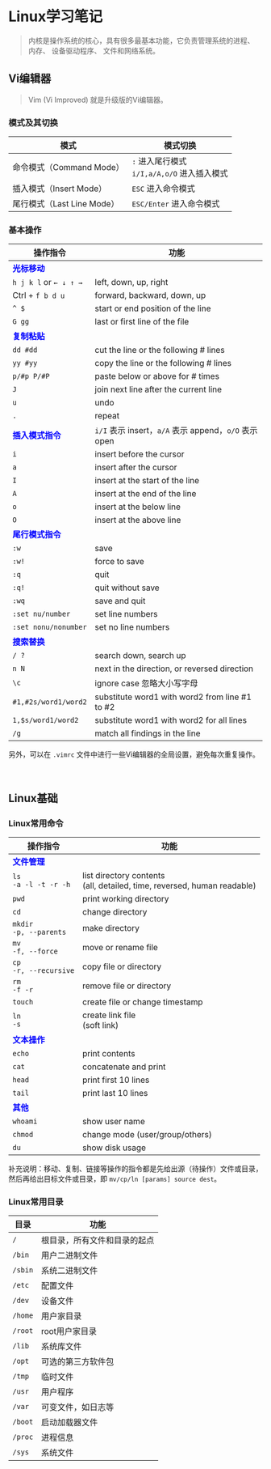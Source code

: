# Linux学习笔记

> 内核是操作系统的核心，具有很多最基本功能，它负责管理系统的进程、 内存、 设备驱动程序、 文件和网络系统。

## Vi编辑器

> Vim (Vi Improved) 就是升级版的Vi编辑器。

### 模式及其切换

| 模式                       | 模式切换                                         |
| -------------------------- | ------------------------------------------------ |
| 命令模式（Command Mode）   | `:` 进入尾行模式<br />`i/I,a/A,o/O` 进入插入模式 |
| 插入模式（Insert Mode）    | `ESC` 进入命令模式                               |
| 尾行模式（Last Line Mode） | `ESC/Enter` 进入命令模式                         |

### 基本操作

| 操作指令                                   | 功能                                                  |
| ------------------------------------------ | ----------------------------------------------------- |
| <font color='blue'>**光标移动**</font>     |                                                       |
| `h j k l` or `← ↓ ↑ →`                     | left, down, up, right                                 |
| Ctrl + `f b d u`                           | forward, backward, down, up                           |
| `^ $`                                      | start or end position of the line                     |
| `G gg`                                     | last or first line of the file                        |
| <font color='blue'>**复制粘贴**</font>     |                                                       |
| `dd #dd`                                   | cut the line or the following # lines                 |
| `yy #yy`                                   | copy the line or the following # lines                |
| `p/#p P/#P`                                | paste below or above for # times                      |
| `J`                                        | join next line after the current line                 |
| `u`                                        | undo                                                  |
| `.`                                        | repeat                                                |
| <font color='blue'>**插入模式指令**</font> | `i/I` 表示 insert，`a/A` 表示 append，`o/O` 表示 open |
| `i`                                        | insert before the cursor                              |
| `a`                                        | insert after the cursor                               |
| `I`                                        | insert at the start of the line                       |
| `A`                                        | insert at the end of the line                         |
| `o`                                        | insert at the below line                              |
| `O`                                        | insert at the above line                              |
| <font color='blue'>**尾行模式指令**</font> |                                                       |
| `:w`                                       | save                                                  |
| `:w!`                                      | force to save                                         |
| `:q`                                       | quit                                                  |
| `:q!`                                      | quit without save                                     |
| `:wq`                                      | save and quit                                         |
| `:set nu/number`                           | set line numbers                                      |
| `:set nonu/nonumber`                       | set no line numbers                                   |
| <font color='blue'>**搜索替换**</font>     |                                                       |
| `/ ?`                                      | search down, search up                                |
| `n N`                                      | next in the direction, or reversed direction          |
| `\c`                                       | ignore case 忽略大小写字母                            |
| `#1,#2s/word1/word2`                       | substitute word1 with word2 from line #1 to #2        |
| `1,$s/word1/word2`                         | substitute word1 with word2 for all lines             |
| `/g`                                       | match all findings in the line                        |

另外，可以在 `.vimrc` 文件中进行一些Vi编辑器的全局设置，避免每次重复操作。

<br>

## Linux基础

### Linux常用命令

| 操作指令                               | 功能                                                         |
| -------------------------------------- | ------------------------------------------------------------ |
| <font color='blue'>**文件管理**</font> |                                                              |
| `ls`<br />`-a -l -t -r -h`             | list directory contents<br />(all, detailed, time, reversed, human readable) |
| `pwd`                                  | print working directory                                      |
| `cd`                                   | change directory                                             |
| `mkdir`<br />`-p, --parents`           | make directory                                               |
| `mv`<br />`-f, --force`                | move or rename file                                          |
| `cp`<br />`-r, --recursive`            | copy file or directory                                       |
| `rm`<br />`-f -r`                      | remove file or directory                                     |
| `touch`                                | create file or change timestamp                              |
| `ln`<br />`-s`                         | create link file<br />(soft link)                            |
| <font color='blue'>**文本操作**</font> |                                                              |
| `echo`                                 | print contents                                               |
| `cat`                                  | concatenate and print                                        |
| `head`                                 | print first 10 lines                                         |
| `tail`                                 | print last 10 lines                                          |
| <font color='blue'>**其他**</font>     |                                                              |
| `whoami`                               | show user name                                               |
| `chmod`                                | change mode (user/group/others)                              |
| `du`                                   | show disk usage                                              |

补充说明：移动、复制、链接等操作的指令都是先给出源（待操作）文件或目录，然后再给出目标文件或目录，即 `mv/cp/ln [params] source dest`。

### Linux常用目录

| 目录    | 功能                         |
| ------- | ---------------------------- |
| `/`     | 根目录，所有文件和目录的起点 |
| `/bin`  | 用户二进制文件               |
| `/sbin` | 系统二进制文件               |
| `/etc`  | 配置文件                     |
| `/dev`  | 设备文件                     |
| `/home` | 用户家目录                   |
| `/root` | root用户家目录               |
| `/lib`  | 系统库文件                   |
| `/opt`  | 可选的第三方软件包           |
| `/tmp`  | 临时文件                     |
| `/usr`  | 用户程序                     |
| `/var`  | 可变文件，如日志等           |
| `/boot` | 启动加载器文件               |
| `/proc` | 进程信息                     |
| `/sys`  | 系统文件                     |